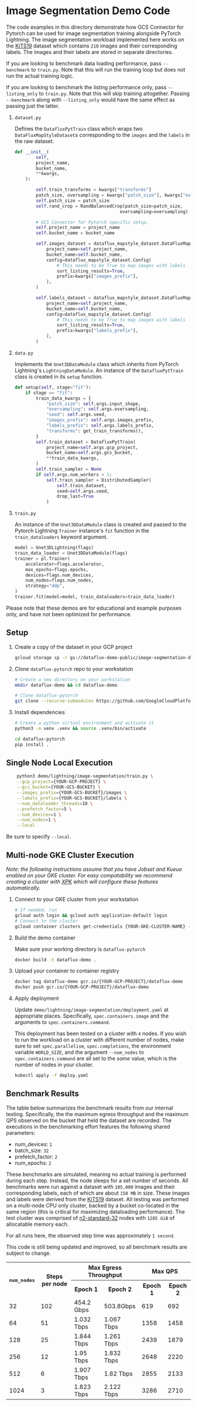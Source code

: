 # Image Segmentation Demo Code
The code examples in this directory demonstrate how GCS Connector for Pytorch can be used for image segmentation training alongside PyTorch Lightning. The image segmentation workload implemented here works on the [KiTS19](https://github.com/neheller/kits19) dataset which contains `210` images and their corresponding labels. The images and their labels are stored in separate directories.

If you are looking to benchmark data loading performance, pass `--benchmark` to `train.py`. Note that this will run the training loop but does not run the actual training logic.

If you are looking to benchmark the listing performance only, pass `--listing_only` to `train.py`. Note that this will skip training altogether. Passing `--benchmark` along with `--listing_only` would have the same effect as passing just the latter.


1. `dataset.py`

    Defines the `DatafluxPytTrain` class which wraps two `DataFluxMapStyleDataset`s corresponding to the `images` and the `labels` in the raw dataset.
    ```py
    def __init__(
            self,
            project_name,
            bucket_name,
            **kwargs,
        ):

            self.train_transforms = kwargs["transforms"]
            patch_size, oversampling = kwargs["patch_size"], kwargs["oversampling"]
            self.patch_size = patch_size
            self.rand_crop = RandBalancedCrop(patch_size=patch_size,
                                            oversampling=oversampling)

            # GCS Connector for Pytorch specific setup.
            self.project_name = project_name
            self.bucket_name = bucket_name

            self.images_dataset = dataflux_mapstyle_dataset.DataFluxMapStyleDataset(
                project_name=self.project_name,
                bucket_name=self.bucket_name,
                config=dataflux_mapstyle_dataset.Config(
                    # This needs to be True to map images with labels
                    sort_listing_results=True,
                    prefix=kwargs["images_prefix"],
                ),
            )

            self.labels_dataset = dataflux_mapstyle_dataset.DataFluxMapStyleDataset(
                project_name=self.project_name,
                bucket_name=self.bucket_name,
                config=dataflux_mapstyle_dataset.Config(
                    # This needs to be True to map images with labels
                    sort_listing_results=True,
                    prefix=kwargs["labels_prefix"],
                ),
            )
    ```

1. `data.py`

    Implements the `Unet3DDataModule` class which inherits from PyTorch Lightning's `LightningDataModule`. An instance of the `DatafluxPytTrain` class is created in its `setup` function.

    ```py
    def setup(self, stage="fit"):
        if stage == "fit":
            train_data_kwargs = {
                "patch_size": self.args.input_shape,
                "oversampling": self.args.oversampling,
                "seed": self.args.seed,
                "images_prefix": self.args.images_prefix,
                "labels_prefix": self.args.labels_prefix,
                "transforms": get_train_transforms(),
            }
            self.train_dataset = DatafluxPytTrain(
                project_name=self.args.gcp_project,
                bucket_name=self.args.gcs_bucket,
                **train_data_kwargs,
            )
            self.train_sampler = None
            if self.args.num_workers > 1:
                self.train_sampler = DistributedSampler(
                    self.train_dataset,
                    seed=self.args.seed,
                    drop_last=True
                )
    
    ```

1. `train.py`

    An instance of the `Unet3DDataModule` class is created and passed to the Pytorch Lightning `Trainer` instance's `fit` function in the `train_dataloaders` keyword argument.
    ```py
    model = Unet3DLightning(flags)
    train_data_loader = Unet3DDataModule(flags)
    trainer = pl.Trainer(
        accelerator=flags.accelerator,
        max_epochs=flags.epochs,
        devices=flags.num_devices,
        num_nodes=flags.num_nodes,
        strategy="ddp",
    )
    trainer.fit(model=model, train_dataloaders=train_data_loader)

    ```


Please note that these demos are for educational and example purposes only, and have not been optimized for performance.


## Setup
1. Create a copy of the dataset in your GCP project
    ```sh
    gcloud storage cp -r gs://dataflux-demo-public/image-segmentation-dataset gs://{YOUR-GCS-BUCKET}
    ```
1. Clone `dataflux-pytorch` repo to your workstation
    ```sh
    # Create a new directory on your workstation
    mkdir dataflux-demo && cd dataflux-demo

    # Clone dataflux-pytorch
    git clone --recurse-submodules https://github.com/GoogleCloudPlatform/dataflux-pytorch
    ```
1. Install dependencies
    ```sh
    # Create a python virtual environment and activate it
    python3 -m venv .venv && source .venv/bin/activate

    cd dataflux-pytorch
    pip install .
    ```

## Single Node Local Execution

```sh
    python3 demo/lightning/image-segmentation/train.py \
    --gcp_project={YOUR-GCP-PROJECT} \
    --gcs_bucket={YOUR-GCS-BUCKET} \
    --images_prefix={YOUR-GCS-BUCKET}/images \
    --labels_prefix={YOUR-GCS-BUCKET}/labels \
    --num_dataloader_threads=10 \
    --prefetch_factor=5 \
    --num_devices=1 \
    --num_nodes=1 \
    --local 
```

Be sure to specify `--local`.

## Multi-node GKE Cluster Execution
_Note: the following instructions assume that you have Jobset and Kueue enabled on your GKE cluster. For easy compatability we recommend creating a cluster with [XPK](https://github.com/google/xpk) which will configure these features automatically._

1. Connect to your GKE cluster from your workstation
    ```sh
    # If needed, run
    gcloud auth login && gcloud auth application-default login
    # Connect to the cluster
    gcloud container clusters get-credentials {YOUR-GKE-CLUSTER-NAME} --zone {ZONE} --project {YOUR-GCP-PROJECT}
    ```

1. Build the demo container

    Make sure your working directory is `dataflux-pytorch`
    ```sh
    docker build -t dataflux-demo .
    ```

1. Upload your container to container registry
    ```sh
    docker tag dataflux-demo gcr.io/{YOUR-GCP-PROJECT}/dataflux-demo
    docker push gcr.io/{YOUR-GCP-PROJECT}/dataflux-demo
    ```
1. Apply deployment  

   Update `demo/lightning/image-segmentation/deployment.yaml` at appropriate places. Specifically, `spec.containers.image` and the arguments to `spec.containers.command`. 
   
   This deployment has been tested on a cluster with `4` nodes. If you wish to run the workload on a cluster with different number of nodes, make sure to set `spec.parallelism`, `spec.completions`, the environment variable `WORLD_SIZE`, and the argument `--num_nodes` to `spec.containers.command` are all set to the _same_ value, which is the number of nodes in your cluster.

   ```sh
   kubectl apply -f deploy.yaml
   ``` 

## Benchmark Results

The table below summarizes the benchmark results from our internal testing. Specifically, the the maximum egress throughput and the maximum QPS observed on the bucket that held the dataset are recorded. The executions in the benchmarking effort features the following shared parameters:

- num_devices: `1`
- batch_size: `32`
- prefetch_factor: `2`
- num_epochs: `2`


These benchmarks are simulated, meaning no actual training is performed during each step. Instead, the node sleeps for a set number of seconds. All benchmarks were run against a dataset with `105,000` images and their corresponding labels, each of which are about `150 MB` in size. These images and labels were derived from the [KiTS19](https://github.com/neheller/kits19) dataset. All testing was performed on a multi-node CPU only cluster, backed by a bucket co-located in the same region (this is critical for maximizing dataloading performance). The test cluster was comprised of [n2-standard-32](https://cloud.google.com/compute/docs/general-purpose-machines#n2_machine_types) nodes with `1285 GiB` of allocatable memory each. 

For all runs here, the observed step time was approximately `1 second`. 

This code is still being updated and improved, so all benchmark results are subject to change.

<table>
    <tr>
        <th rowspan=2> <pre>num_nodes</pre> </th>
        <th rowspan=2> Steps per node </th>
        <th colspan=2> Max Egress Throughput </th>
        <th colspan=2> Max QPS </th>
    </tr>
    <tr>
        <th> Epoch 1</th>
        <th> Epoch 2</th>
        <th> Epoch 1</th>
        <th> Epoch 2</th>
    </tr>
    <tr>
        <td> 32 </td>
        <td> 102</td>
        <td> 454.2 Gbps</td>
        <td> 503.8Gbps</td>
        <td> 619</td>
        <td> 692</td>
    </tr>
    <tr>
        <td> 64</td>
        <td> 51</td>
        <td> 1.032 Tbps</td>
        <td> 1.067 Tbps</td>
        <td> 1358</td>
        <td> 1458</td>
    </tr>
    <tr>
        <td> 128</td>
        <td> 25</td>
        <td> 1.844 Tbps</td>
        <td> 1.261 Tbps</td>
        <td> 2439</td>
        <td> 1879</td>
    </tr>
    <tr>
        <td> 256</td>
        <td> 12</td>
        <td> 1.95 Tbps</td>
        <td> 1.832 Tbps</td>
        <td> 2648</td>
        <td> 2220</td>
    </tr>
    <tr>
        <td>512</td>
        <td> 6</td>
        <td> 1.907 Tbps</td>
        <td> 1.82 Tbps</td>
        <td> 2855</td>
        <td> 2133</td>
    </tr>
    <tr>
        <td>1024</td>
        <td> 3</td>
        <td> 1.823 Tbps</td>
        <td> 2.122 Tbps</td>
        <td> 3286</td>
        <td> 2710</td>
    </tr>
</table>

